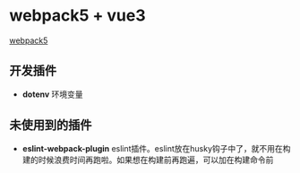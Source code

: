 # webpack5 + vue3 
[webpack5](https://webpack.docschina.org/)
## 开发插件
- **dotenv** 环境变量
## 未使用到的插件
- **eslint-webpack-plugin** eslint插件。eslint放在husky钩子中了，就不用在构建的时候浪费时间再跑啦。如果想在构建前再跑遍，可以加在构建命令前